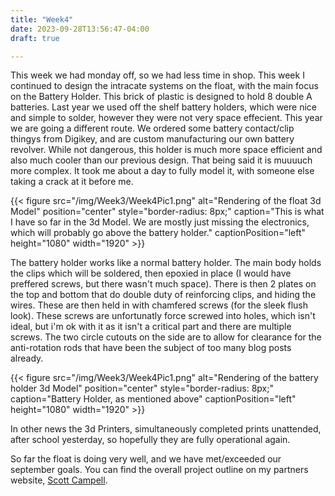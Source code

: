 ```yaml
---
title: "Week4"
date: 2023-09-28T13:56:47-04:00
draft: true

---
```


This week we had monday off, so we had less time in shop. This week I continued to design the intracate systems on the float, with the main focus on the Battery Holder. This brick of plastic is designed to hold 8 double A batteries. Last year we used off the shelf battery holders, which were nice and simple to solder, however they were not very space effecient. This year we are going a different route. We ordered some battery contact/clip thingys from Digikey, and are custom manufacturing our own battery revolver. While not dangerous, this holder is much more space efficient and also much cooler than our previous design. That being said it is muuuuch more complex. It took me about a day to fully model it, with someone else taking a crack at it before me. 

{{< figure src="/img/Week3/Week4Pic1.png" alt="Rendering of the float 3d Model" position="center" style="border-radius: 8px;" caption="This is what I have so far in the 3d Model. We are mostly just missing the electronics, which will probably go above the battery holder." captionPosition="left" height="1080" width="1920" >}}

The battery holder works like a normal battery holder. The main body holds the clips which will be soldered, then epoxied in place (I would have preffered screws, but there wasn't much space). There is then 2 plates on the top and bottom that do double duty of reinforcing clips, and hiding the wires. These are then held in with chamfered screws (for the sleek flush look). These screws are unfortunatly force screwed into holes, which isn't ideal, but i'm ok with it as it isn't a critical part and there are multiple screws. The two circle cutouts on the side are to allow for clearance for the anti-rotation rods that have been the subject of too many blog posts already. 

{{< figure src="/img/Week3/Week4Pic1.png" alt="Rendering of the battery holder 3d Model" position="center" style="border-radius: 8px;" caption="Battery Holder, as mentioned above" captionPosition="left" height="1080" width="1920" >}}

In other news the 3d Printers, simultaneously completed prints unattended, after school yesterday, so hopefully they are fully operational again. 



So far the float is doing very well, and we have met/exceeded our september goals. You can find the overall project outline on my partners website, [Scott Campell](https://josephscottcampbell.com/posts/week-review-9-15-23/).